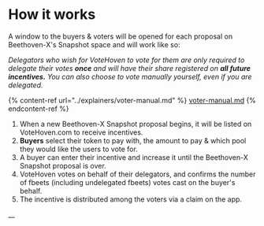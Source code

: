 # How it works

A window to the buyers & voters will be opened for each proposal on Beethoven-X's Snapshot space and will work like so:



_Delegators who wish for VoteHoven to vote for them are only required to delegate their votes **once** and will have their share registered on **all future incentives.** You can also choose to vote manually yourself, even if you are delegated._

{% content-ref url="../explainers/voter-manual.md" %}
[voter-manual.md](../explainers/voter-manual.md)
{% endcontent-ref %}

1. When a new Beethoven-X Snapshot proposal begins, it will be listed on VoteHoven.com to receive incentives.
2. **Buyers** select their token to pay with, the amount to pay & which pool they would like the users to vote for.
3. A buyer can enter their incentive and increase it until the Beethoven-X Snapshot proposal is over.
4. VoteHoven votes on behalf of their delegators, and confirms the number of fbeets (including undelegated fbeets) votes cast on the buyer's behalf.
5. The incentive is distributed among the voters via a claim on the app.

__
